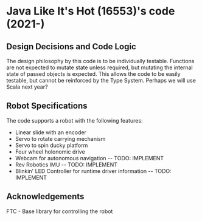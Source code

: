 # Java Like It's Hot (16553)'s code (2021-)

## Design Decisions and Code Logic
The design philosophy by this code is to be individually testable. Functions are not expected to
mutate state unless required, but mutating the internal state of passed objects is expected. This
allows the code to be easily testable, but cannot be reinforced by the Type System. 
Perhaps we will use Scala next year?

## Robot Specifications
The code supports a robot with the following features:
- Linear slide with an encoder
- Servo to rotate carrying mechanism
- Servo to spin ducky platform
- Four wheel holonomic drive
- Webcam for autonomous navigation -- TODO: IMPLEMENT
- Rev Robotics IMU                 -- TODO: IMPLEMENT
- Blinkin' LED Controller for runtime driver information -- TODO: IMPLEMENT


## Acknowledgements
FTC - Base library for controlling the robot